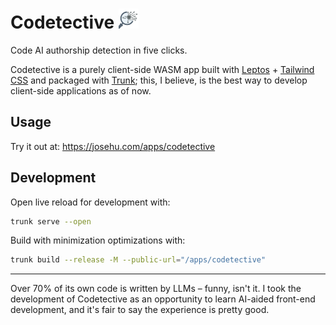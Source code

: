 # Codetective <img src="icon/codetective.png" alt="Logo" height="32" />

Code AI authorship detection in five clicks.

Codetective is a purely client-side WASM app built with [Leptos](https://leptos.dev/) + [Tailwind CSS](https://tailwindcss.com/) and packaged with [Trunk](https://trunkrs.dev/); this, I believe, is the best way to develop client-side applications as of now.

## Usage

Try it out at: <https://josehu.com/apps/codetective>

## Development

Open live reload for development with:

```bash
trunk serve --open
```

Build with minimization optimizations with:

```bash
trunk build --release -M --public-url="/apps/codetective"
```

---

Over 70% of its own code is written by LLMs – funny, isn't it. I took the development of Codetective as an opportunity to learn AI-aided front-end development, and it's fair to say the experience is pretty good.
